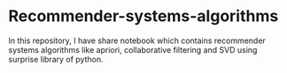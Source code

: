 # Recommender-systems-algorithms
In this repository, I have share notebook which contains recommender systems algorithms like apriori, collaborative filtering and SVD using surprise library of python.
